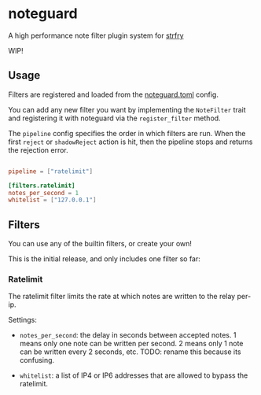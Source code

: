 
# noteguard

A high performance note filter plugin system for [strfry]

WIP!

## Usage

Filters are registered and loaded from the [noteguard.toml](noteguard.toml) config.

You can add any new filter you want by implementing the `NoteFilter` trait and registering it with noteguard via the `register_filter` method.

The `pipeline` config specifies the order in which filters are run. When the first `reject` or `shadowReject` action is hit, then the pipeline stops and returns the rejection error.

```toml

pipeline = ["ratelimit"]

[filters.ratelimit]
notes_per_second = 1
whitelist = ["127.0.0.1"]
```

## Filters

You can use any of the builtin filters, or create your own!

This is the initial release, and only includes one filter so far:

### Ratelimit

The ratelimit filter limits the rate at which notes are written to the relay per-ip.

Settings:

- `notes_per_second`: the delay in seconds between accepted notes. 1 means only one note can be written per second. 2 means only 1 note can be written every 2 seconds, etc. TODO: rename this because its confusing.

- `whitelist`: a list of IP4 or IP6 addresses that are allowed to bypass the ratelimit.

[strfry]: https://github.com/hoytech/strfry
